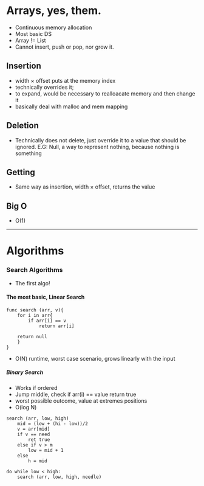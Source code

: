 # Arrays, yes, them.
- Continuous memory allocation
- Most basic DS
- Array != List
- Cannot insert, push or pop, nor grow it.

## Insertion
- width $\times$ offset puts at the memory index
- technically overrides it;
- to expand, would be necessary to realloacate memory and then change it
- basically deal with malloc and mem mapping

## Deletion
- Technically does not delete, just override it to a value that should be ignored. E.G: Null, a way to represent nothing, because nothing is something

## Getting
- Same way as insertion, width $\times$ offset, returns the value

## Big O
- O(1)
***
# Algorithms
### Search Algorithms
- The first algo!
#### The most basic, Linear Search
```
func search (arr, v){
    for i in arr{
        if arr[i] == v
            return arr[i]
    
    return null
    }
}
```
- O(N) runtime, worst case scenario, grows linearly with the input
##### Binary Search
- Works if ordered
- Jump middle, check if arr(i) == value return true
- worst possible outcome, value at extremes positions
- O(log N)
```
search (arr, low, high)
    mid = (low + (hi - low))/2
    v = arr[mid]
    if v == need
        ret true
    else if v > m
        low = mid + 1
    else
        h = mid 

do while low < high:
    search (arr, low, high, needle)
```